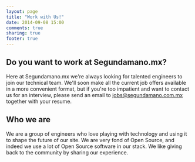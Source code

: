 ```yaml
---
layout: page
title: "Work with Us!"
date: 2014-09-08 15:00
comments: true
sharing: true
footer: true
---
```


## Do you want to work at Segundamano.mx?

Here at Segundamano.mx we're always looking for talented engineers to join our technical team.
We'll soon make all the current job offers available in a more convenient format,
but if you're too impatient and want to contact us for an interview, please send an email to jobs@segundamano.com.mx
together with your resume.

## Who we are
We are a group of engineers who love playing with technology and using it to shape the future
of our site. We are very fond of Open Source, and indeed we use a lot of Open Source software in our stack.
We like giving back to the community by sharing our experience.
